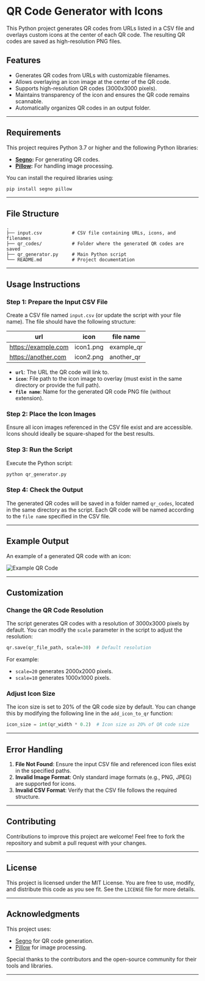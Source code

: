 
# QR Code Generator with Icons

This Python project generates QR codes from URLs listed in a CSV file and overlays custom icons at the center of each QR code. The resulting QR codes are saved as high-resolution PNG files.

## Features

- Generates QR codes from URLs with customizable filenames.
- Allows overlaying an icon image at the center of the QR code.
- Supports high-resolution QR codes (3000x3000 pixels).
- Maintains transparency of the icon and ensures the QR code remains scannable.
- Automatically organizes QR codes in an output folder.

---

## Requirements

This project requires Python 3.7 or higher and the following Python libraries:

- **[Segno](https://pypi.org/project/segno/):** For generating QR codes.
- **[Pillow](https://pillow.readthedocs.io):** For handling image processing.

You can install the required libraries using:

```bash
pip install segno pillow
```

---

## File Structure

```plaintext
.
├── input.csv           # CSV file containing URLs, icons, and filenames
├── qr_codes/           # Folder where the generated QR codes are saved
├── qr_generator.py     # Main Python script
└── README.md           # Project documentation
```

---

## Usage Instructions

### Step 1: Prepare the Input CSV File
Create a CSV file named `input.csv` (or update the script with your file name). The file should have the following structure:

| url                  | icon          | file name      |
|----------------------|---------------|----------------|
| https://example.com  | icon1.png     | example_qr     |
| https://another.com  | icon2.png     | another_qr     |

- **`url`**: The URL the QR code will link to.
- **`icon`**: File path to the icon image to overlay (must exist in the same directory or provide the full path).
- **`file name`**: Name for the generated QR code PNG file (without extension).

### Step 2: Place the Icon Images
Ensure all icon images referenced in the CSV file exist and are accessible. Icons should ideally be square-shaped for the best results.

### Step 3: Run the Script
Execute the Python script:

```bash
python qr_generator.py
```

### Step 4: Check the Output
The generated QR codes will be saved in a folder named `qr_codes`, located in the same directory as the script. Each QR code will be named according to the `file name` specified in the CSV file.

---

## Example Output

An example of a generated QR code with an icon:

![Example QR Code](example_qr_code.png)

---

## Customization

### Change the QR Code Resolution
The script generates QR codes with a resolution of 3000x3000 pixels by default. You can modify the `scale` parameter in the script to adjust the resolution:

```python
qr.save(qr_file_path, scale=30)  # Default resolution
```

For example:
- `scale=20` generates 2000x2000 pixels.
- `scale=10` generates 1000x1000 pixels.

### Adjust Icon Size
The icon size is set to 20% of the QR code size by default. You can change this by modifying the following line in the `add_icon_to_qr` function:

```python
icon_size = int(qr_width * 0.2)  # Icon size as 20% of QR code size
```

---

## Error Handling

1. **File Not Found**: Ensure the input CSV file and referenced icon files exist in the specified paths.
2. **Invalid Image Format**: Only standard image formats (e.g., PNG, JPEG) are supported for icons.
3. **Invalid CSV Format**: Verify that the CSV file follows the required structure.

---

## Contributing

Contributions to improve this project are welcome! Feel free to fork the repository and submit a pull request with your changes.

---

## License

This project is licensed under the MIT License. You are free to use, modify, and distribute this code as you see fit. See the `LICENSE` file for more details.

---

## Acknowledgments

This project uses:
- [Segno](https://pypi.org/project/segno/) for QR code generation.
- [Pillow](https://pillow.readthedocs.io) for image processing.

Special thanks to the contributors and the open-source community for their tools and libraries.

---
